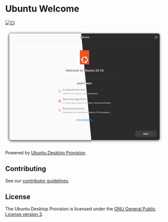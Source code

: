 # Ubuntu Welcome

[![CI](https://github.com/canonical/ubuntu-welcome/actions/workflows/ci.yml/badge.svg)](https://github.com/canonical/ubuntu-welcome/actions/workflows/ci.yml)

![screenshot](.github/screenshot.png)

Powered by [Ubuntu Desktop Provision](https://github.com/canonical/ubuntu-desktop-provision).

## Contributing

See our [contributor guidelines](CONTRIBUTING.md).

## License

The Ubuntu Desktop Provision is licensed under the [GNU General Public License version 3](LICENSE).
